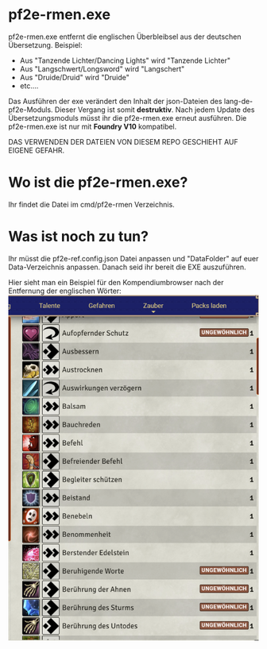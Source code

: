 # pf2e-rmen.exe
pf2e-rmen.exe entfernt die englischen Überbleibsel aus der deutschen Übersetzung.
Beispiel:
* Aus "Tanzende Lichter/Dancing Lights" wird "Tanzende Lichter"
* Aus "Langschwert/Longsword" wird "Langschert"
* Aus "Druide/Druid" wird "Druide"
* etc....

Das Ausführen der exe verändert den Inhalt der json-Dateien des lang-de-pf2e-Moduls. Dieser Vergang ist somit **destruktiv**. Nach jedem Update des Übersetzungsmoduls müsst ihr die pf2e-rmen.exe erneut ausführen.
Die pf2e-rmen.exe ist nur mit **Foundry V10** kompatibel.

DAS VERWENDEN DER DATEIEN VON DIESEM REPO GESCHIEHT AUF EIGENE GEFAHR.

# Wo ist die pf2e-rmen.exe?
Ihr findet die Datei im cmd/pf2e-rmen Verzeichnis.

# Was ist noch zu tun?
Ihr müsst die pf2e-ref.config.json Datei anpassen und "DataFolder" auf euer Data-Verzeichnis anpassen. Danach seid ihr bereit die EXE auszuführen.

Hier sieht man ein Beispiel für den Kompendiumbrowser nach der Entfernung der englischen Wörter:
![Beispiel](zauber.png)
